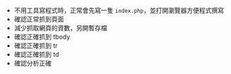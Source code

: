 - 不用工具寫程式時，正常會先寫一隻 `index.php`，並打開瀏覽器方便程式撰寫
- 確認正常抓到頁面
- 減少抓取網頁的資數，另開暫存檔
- 確認正確抓到 tbody
- 確認正確抓到 tr
- 確認正確抓到 td
- 確認分析正確